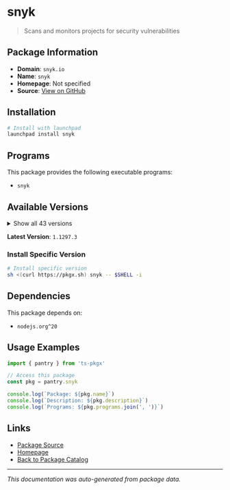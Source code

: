 # snyk

> Scans and monitors projects for security vulnerabilities

## Package Information

- **Domain**: `snyk.io`
- **Name**: `snyk`
- **Homepage**: Not specified
- **Source**: [View on GitHub](https://github.com/pkgxdev/pantry/tree/main/projects/snyk.io/package.yml)

## Installation

```bash
# Install with launchpad
launchpad install snyk
```

## Programs

This package provides the following executable programs:

- `snyk`

## Available Versions

<details>
<summary>Show all 43 versions</summary>

- `1.1297.3`, `1.1297.2`, `1.1297.1`, `1.1297.0`, `1.1296.2`
- `1.1296.1`, `1.1296.0`, `1.1295.4`, `1.1295.3`, `1.1295.2`
- `1.1295.1`, `1.1295.0`, `1.1294.3`, `1.1294.2`, `1.1294.1`
- `1.1294.0`, `1.1293.1`, `1.1293.0`, `1.1292.4`, `1.1292.2`
- `1.1292.1`, `1.1292.0`, `1.1291.1`, `1.1291.0`, `1.1290.0`
- `1.1289.0`, `1.1288.1`, `1.1288.0`, `1.1287.0`, `1.1286.4`
- `1.1286.3`, `1.1286.2`, `1.1286.1`, `1.1286.0`, `1.1285.1`
- `1.1285.0`, `1.1284.0`, `1.1283.1`, `1.1283.0`, `1.1282.1`
- `1.1282.0`, `1.1281.0`, `1.1280.1`

</details>

**Latest Version**: `1.1297.3`

### Install Specific Version

```bash
# Install specific version
sh <(curl https://pkgx.sh) snyk -- $SHELL -i
```

## Dependencies

This package depends on:

- `nodejs.org^20`

## Usage Examples

```typescript
import { pantry } from 'ts-pkgx'

// Access this package
const pkg = pantry.snyk

console.log(`Package: ${pkg.name}`)
console.log(`Description: ${pkg.description}`)
console.log(`Programs: ${pkg.programs.join(', ')}`)
```

## Links

- [Package Source](https://github.com/pkgxdev/pantry/tree/main/projects/snyk.io/package.yml)
- [Homepage](#)
- [Back to Package Catalog](../../package-catalog.md)

---

*This documentation was auto-generated from package data.*
